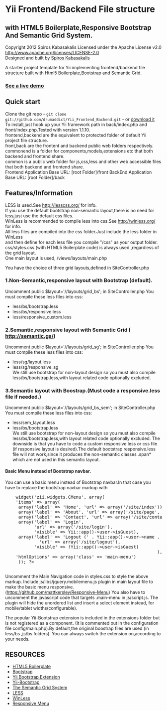 ﻿# Yii  Frontend/Backend File structure
##   with HTML5 Boilerplate,Responsive Bootstrap And Semantic Grid System.
 Copyright 2012 Spiros Kabasakalis
 Licensed under the Apache License v2.0  
 http://www.apache.org/licenses/LICENSE-2.0  
 Designed and built by [Spiros Kabasakalis](http://www.reverbnation.com/spiroskabasakalis)  

A starter project template for Yii implementing frontend/backend file structure
built with Html5 Boilerplate,Bootstrap and Semantic Grid.
### [See a live demo](http://wdeio-kal.gr/app/)

## Quick start
Clone the git repo - `git clone git://github.com/drumaddict/Yii_Frontend_Backend.git` - or [download it](https://github.com/drumaddict/Yii_Frontend_Backend/zipball/master)  
To install,just hook up your Yii framework path in back/index.php and front/index.php.Tested with version 1.1.10.  
frontend,backend are the equivalent to protected folder of default Yii project file structure.  
front,back are the frontent and  backend  public web folders respectively.  
commonend is a folder for components,models,extensions etc that both backend and frontend share.  
common is a public web folder for js,css,less and other web accessible files that both backend and frontend share.  
Frontend Application Base URL: [root Folder]/front
BackEnd Application Base URL:  [root Folder]/back  

## Features/Information

   LESS is used.See http://lesscss.org/  for info.  
   If you use the default bootstrap non-semantic layout,there is no need for less,just use the default css files.  
   WinLess is recommended  to compile less into css.See http://winless.org/ for info.  
   All less files are compiled into the css folder.Just  include the less folder in WinLess  
   and then define for each less file you compile "/css" as your output folder.  
   css/styles.css (with HTML5 Boilerplate code)  is always used ,regardless of the grid layout.  
   One main layout is used, /views/layouts/main.php  

 You have the choice of three grid layouts,defined in SiteController.php
### 1.Non-Semantic,responsive  layout with Bootstrap (default).

  Uncomment    public $layout='//layouts/grid_bs';   in SiteController.php
  You must compile these less files into css:
- less/bs/bootstrap.less
- less/bs/responsive.less
- less/responsive_custom.less

### 2.Semantic,responsive  layout with Semantic Grid ( http://semantic.gs/)

  Uncomment public $layout='//layouts/grid_sg';  in SiteController.php
  You must compile these less files into css:
- less/sg/layout.less
- less/sg/responsive_sg  
  We still use bootstrap for non-layout design so you must also compile
  less/bs/bootstrap.less,with layout related code optionally excluded.

### 3.Semantic layout  with  Boostrap.(Must code a responsive.less file if needed.)

   Uncomment public $layout='//layouts/grid_bs_sem';  in SiteController.php 
   You must compile these less files into css:
-  less/sem_layout.less
-  less/bs/bootstrap.less    
   We still use bootstrap for non-layout design so you must also compile
   less/bs/bootstrap.less,with layout related code optionally excluded.
   The downside is that you have to code a custom responsive less or css file (if responsive layout is desired).The default bootstrap responsive.less
   file will not work,since it produces the non-semantic classes .span* which are not used in this semantic layout.

#### Basic Menu instead of Bootstrap navbar.
   You can use a basic menu instead of Bootstrap  navbar.In that case you have to replace the
   bootstrap navbar markup with 
<pre>
    <?php $this->widget('zii.widgets.CMenu', array(
    'items' => array(
     array('label' => 'Home', 'url' => array('/site/index')),
     array('label' => 'About', 'url' => array('/site/page', 'view' => 'about')),
     array('label' => 'Contact', 'url' => array('/site/contact')),
     array('label' => 'Login',
           'url' => array('/site/login'), 
           'visible' => Yii::app()->user->isGuest),
     array('label' => 'Logout (' . Yii::app()->user->name . ')', 
             'url' => array('/site/logout'),
           'visible' => !Yii::app()->user->isGuest)
                                                          ),
    'htmlOptions' => array('class' => 'main-menu')
     )); ?>
    
</pre> 

   Uncomment the Main Navigation code in styles.css to style the above markup. 
   Include  js/libs/jquery.mobilemenu.js plugin in main layout file  to make the basic menu responsive.(https://github.com/mattkersley/Responsive-Menu)
   You  also have to uncomment the javascript  code that targets .main-menu  in js/script.js.
   The plugin will hide the  unordered list and insert  a select element instead, for mobile/tablet widths(configurable).

   The popular Yii-Bootstrap extension is included in the extensions folder but is not registered as a component.
   (It is commented out in the configuration file config/main.php).By default,the original boostrap files are used (in less/bs ,js/bs folders).
   You can always switch the extension on,according to your needs.

## RESOURCES

- [HTML5 Boilerplate](http://html5boilerplate.com/)
- [Bootstrap](http://twitter.github.com/bootstrap/)
- [Yii Bootstrap Extension](http://www.yiiframework.com/extension/bootstrap/)
- [Yii-Bootstrap](http://www.cniska.net/yii-bootstrap/)
- [The Semantic Grid System](http://semantic.gs/)
- [LESS]( http://lesscss.org/)
- [WinLess](http://winless.org/)
- [Responsive Menu](https://github.com/mattkersley/Responsive-Menu)
